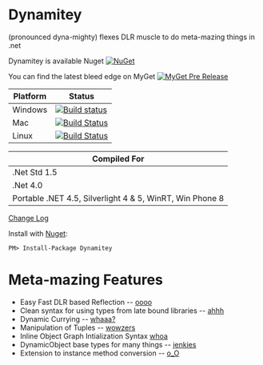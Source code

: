 # Dynamitey  

(pronounced dyna-mighty) flexes DLR muscle to do meta-mazing things in .net

Dynamitey is available Nuget [![NuGet](https://img.shields.io/nuget/dt/Dynamitey.svg)](https://www.nuget.org/packages/Dynamitey/)

You can find the latest bleed edge on MyGet [![MyGet Pre Release](https://img.shields.io/myget/dynamitey-ci/vpre/Dynamitey.svg)](https://www.myget.org/feed/dynamitey-ci/package/nuget/Dynamitey)

Platform | Status
-------- | ------
Windows | [![Build status](https://ci.appveyor.com/api/projects/status/kctdnnmctakj1j9w/branch/master?svg=true)](https://ci.appveyor.com/project/jbtule/dynamitey/branch/master)
Mac     | [![Build Status](https://travis-matrix-badges.herokuapp.com/repos/ekonbenefits/dynamitey/branches/master/2)](https://travis-ci.org/ekonbenefits/dynamitey)
Linux   | [![Build Status](https://travis-matrix-badges.herokuapp.com/repos/ekonbenefits/dynamitey/branches/master/1)](https://travis-ci.org/ekonbenefits/dynamitey)

Compiled For|
--------|
.Net Std 1.5 |
.Net 4.0  |
Portable .NET 4.5, Silverlight 4 & 5, WinRT, Win Phone 8 |



[Change Log](https://github.com/ekonbenefits/dynamitey/releases)

Install with [Nuget](https://nuget.org/packages/Dynamitey/):
```
PM> Install-Package Dynamitey
```

# Meta-mazing Features
  
  - Easy Fast DLR based Reflection -- [oooo](https://github.com/ekonbenefits/dynamitey/wiki/UsageReallyLateBinding)
  - Clean syntax for using types from late bound libraries -- [ahhh](https://github.com/ekonbenefits/dynamitey/wiki/LateType)
  - Dynamic Currying -- [whaaa?](https://github.com/ekonbenefits/dynamitey/wiki/UsageCurry)
  - Manipulation of Tuples -- [wowzers](https://github.com/ekonbenefits/dynamitey/blob/master/Tests/TuplerTest.cs)
  - Inline Object Graph Intialization Syntax [whoa](https://github.com/ekonbenefits/dynamitey/wiki/UsageBuilder)
  - DynamicObject base types for many things -- [jenkies](https://github.com/ekonbenefits/dynamitey/wiki/UsageDynamic)
  - Extension to instance method conversion -- [o_O](https://github.com/ekonbenefits/dynamitey/blob/master/Tests/Linq.cs)
